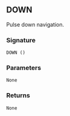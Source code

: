 ## DOWN

Pulse down navigation.


### Signature

`DOWN ()`


### Parameters

`None`


### Returns

`None`